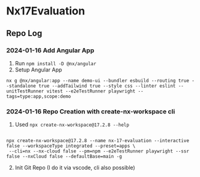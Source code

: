 # Nx17Evaluation

## Repo Log

### 2024-01-16 Add Angular App

1. Run `npm install -D @nx/angular`
2. Setup Angular App

```
nx g @nx/angular:app --name demo-ui --bundler esbuild --routing true --standalone true --addTailwind true --style css --linter eslint --unitTestRunner vitest --e2eTestRunner playwright --tags=type:app,scope:demo
```

### 2024-01-16 Repo Creation with create-nx-workspace cli

1. Used `npx create-nx-workspace@17.2.8 --help`

```

npx create-nx-workspace@17.2.8 --name nx-17-evaluation --interactive false --workspaceType integrated --preset=apps \
 --cli=nx --nx-cloud false --pm=npm --e2eTestRunner playwright --ssr false --nxCloud false --defaultBase=main -g

```

2. Init Git Repo (I do it via vscode, cli also possible)

```

```
